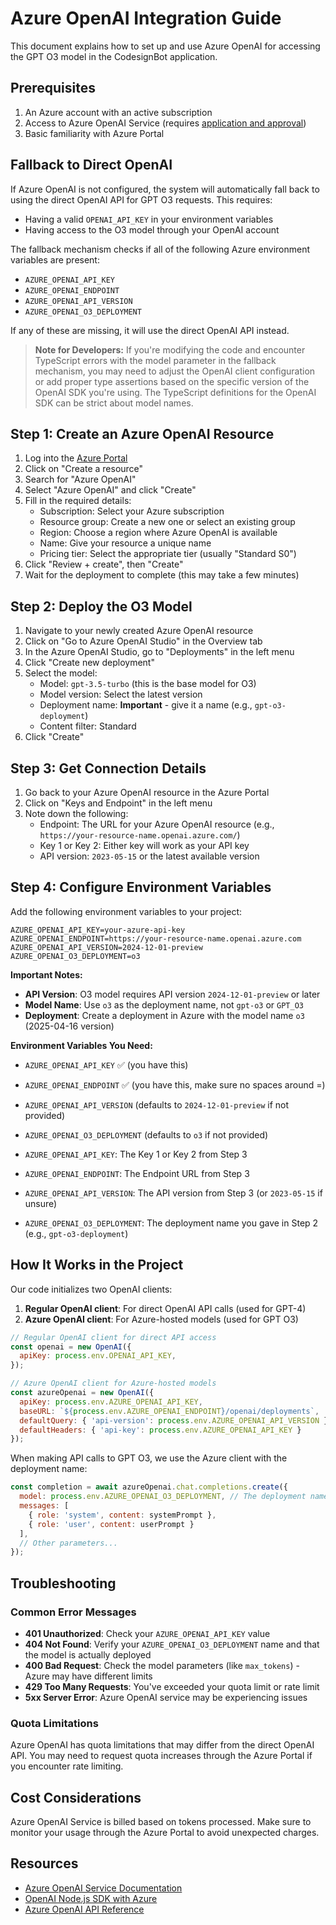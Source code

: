 # Azure OpenAI Integration Guide

This document explains how to set up and use Azure OpenAI for accessing the GPT O3 model in the CodesignBot application.

## Prerequisites

1. An Azure account with an active subscription
2. Access to Azure OpenAI Service (requires [application and approval](https://aka.ms/oai/access))
3. Basic familiarity with Azure Portal

## Fallback to Direct OpenAI

If Azure OpenAI is not configured, the system will automatically fall back to using the direct OpenAI API for GPT O3 requests. This requires:

- Having a valid `OPENAI_API_KEY` in your environment variables
- Having access to the O3 model through your OpenAI account

The fallback mechanism checks if all of the following Azure environment variables are present:
- `AZURE_OPENAI_API_KEY`
- `AZURE_OPENAI_ENDPOINT`
- `AZURE_OPENAI_API_VERSION`
- `AZURE_OPENAI_O3_DEPLOYMENT`

If any of these are missing, it will use the direct OpenAI API instead.

> **Note for Developers:** If you're modifying the code and encounter TypeScript errors with the model parameter in the fallback mechanism, you may need to adjust the OpenAI client configuration or add proper type assertions based on the specific version of the OpenAI SDK you're using. The TypeScript definitions for the OpenAI SDK can be strict about model names.

## Step 1: Create an Azure OpenAI Resource

1. Log into the [Azure Portal](https://portal.azure.com)
2. Click on "Create a resource"
3. Search for "Azure OpenAI"
4. Select "Azure OpenAI" and click "Create"
5. Fill in the required details:
   - Subscription: Select your Azure subscription
   - Resource group: Create a new one or select an existing group
   - Region: Choose a region where Azure OpenAI is available
   - Name: Give your resource a unique name
   - Pricing tier: Select the appropriate tier (usually "Standard S0")
6. Click "Review + create", then "Create"
7. Wait for the deployment to complete (this may take a few minutes)

## Step 2: Deploy the O3 Model

1. Navigate to your newly created Azure OpenAI resource
2. Click on "Go to Azure OpenAI Studio" in the Overview tab
3. In the Azure OpenAI Studio, go to "Deployments" in the left menu
4. Click "Create new deployment"
5. Select the model:
   - Model: `gpt-3.5-turbo` (this is the base model for O3)
   - Model version: Select the latest version
   - Deployment name: **Important** - give it a name (e.g., `gpt-o3-deployment`)
   - Content filter: Standard
6. Click "Create"

## Step 3: Get Connection Details

1. Go back to your Azure OpenAI resource in the Azure Portal
2. Click on "Keys and Endpoint" in the left menu
3. Note down the following:
   - Endpoint: The URL for your Azure OpenAI resource (e.g., `https://your-resource-name.openai.azure.com/`)
   - Key 1 or Key 2: Either key will work as your API key
   - API version: `2023-05-15` or the latest available version

## Step 4: Configure Environment Variables

Add the following environment variables to your project:

```
AZURE_OPENAI_API_KEY=your-azure-api-key
AZURE_OPENAI_ENDPOINT=https://your-resource-name.openai.azure.com
AZURE_OPENAI_API_VERSION=2024-12-01-preview
AZURE_OPENAI_O3_DEPLOYMENT=o3
```

**Important Notes:**
- **API Version**: O3 model requires API version `2024-12-01-preview` or later
- **Model Name**: Use `o3` as the deployment name, not `gpt-o3` or `GPT_O3`
- **Deployment**: Create a deployment in Azure with the model name `o3` (2025-04-16 version)

**Environment Variables You Need:**
- `AZURE_OPENAI_API_KEY` ✅ (you have this)
- `AZURE_OPENAI_ENDPOINT` ✅ (you have this, make sure no spaces around =)
- `AZURE_OPENAI_API_VERSION` (defaults to `2024-12-01-preview` if not provided)
- `AZURE_OPENAI_O3_DEPLOYMENT` (defaults to `o3` if not provided)

- `AZURE_OPENAI_API_KEY`: The Key 1 or Key 2 from Step 3
- `AZURE_OPENAI_ENDPOINT`: The Endpoint URL from Step 3
- `AZURE_OPENAI_API_VERSION`: The API version from Step 3 (or `2023-05-15` if unsure)
- `AZURE_OPENAI_O3_DEPLOYMENT`: The deployment name you gave in Step 2 (e.g., `gpt-o3-deployment`)

## How It Works in the Project

Our code initializes two OpenAI clients:

1. **Regular OpenAI client**: For direct OpenAI API calls (used for GPT-4)
2. **Azure OpenAI client**: For Azure-hosted models (used for GPT O3)

```javascript
// Regular OpenAI client for direct API access
const openai = new OpenAI({
  apiKey: process.env.OPENAI_API_KEY,
});

// Azure OpenAI client for Azure-hosted models
const azureOpenai = new OpenAI({
  apiKey: process.env.AZURE_OPENAI_API_KEY,
  baseURL: `${process.env.AZURE_OPENAI_ENDPOINT}/openai/deployments`,
  defaultQuery: { 'api-version': process.env.AZURE_OPENAI_API_VERSION },
  defaultHeaders: { 'api-key': process.env.AZURE_OPENAI_API_KEY }
});
```

When making API calls to GPT O3, we use the Azure client with the deployment name:

```javascript
const completion = await azureOpenai.chat.completions.create({
  model: process.env.AZURE_OPENAI_O3_DEPLOYMENT, // The deployment name you created
  messages: [
    { role: 'system', content: systemPrompt },
    { role: 'user', content: userPrompt }
  ],
  // Other parameters...
});
```

## Troubleshooting

### Common Error Messages

- **401 Unauthorized**: Check your `AZURE_OPENAI_API_KEY` value
- **404 Not Found**: Verify your `AZURE_OPENAI_O3_DEPLOYMENT` name and that the model is actually deployed
- **400 Bad Request**: Check the model parameters (like `max_tokens`) - Azure may have different limits
- **429 Too Many Requests**: You've exceeded your quota limit or rate limit
- **5xx Server Error**: Azure OpenAI service may be experiencing issues

### Quota Limitations

Azure OpenAI has quota limitations that may differ from the direct OpenAI API. You may need to request quota increases through the Azure Portal if you encounter rate limiting.

## Cost Considerations

Azure OpenAI Service is billed based on tokens processed. Make sure to monitor your usage through the Azure Portal to avoid unexpected charges.

## Resources

- [Azure OpenAI Service Documentation](https://learn.microsoft.com/en-us/azure/cognitive-services/openai/)
- [OpenAI Node.js SDK with Azure](https://github.com/openai/openai-node#azure-openai)
- [Azure OpenAI API Reference](https://learn.microsoft.com/en-us/azure/cognitive-services/openai/reference) 